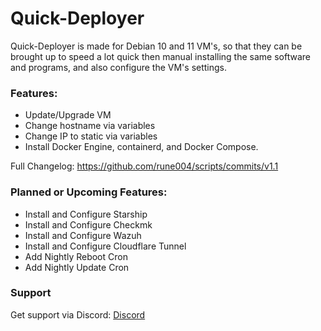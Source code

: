# Quick-Deployer

Quick-Deployer is made for Debian 10 and 11 VM's, so that they can be brought up to speed a lot quick then manual installing the same software and programs, and also configure the VM's settings.

### Features:
- Update/Upgrade VM
- Change hostname via variables
- Change IP to static via variables
- Install Docker Engine, containerd, and Docker Compose.

Full Changelog: https://github.com/rune004/scripts/commits/v1.1

### Planned or Upcoming Features:

- Install and Configure Starship
- Install and Configure Checkmk
- Install and Configure Wazuh 
- Install and Configure Cloudflare Tunnel
- Add Nightly Reboot Cron
- Add Nightly Update Cron

### Support
Get support via Discord:
[Discord](https://discord.gg/UHd4tJg9Vm)
